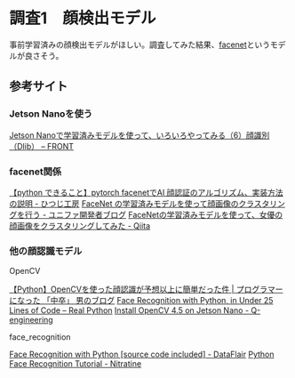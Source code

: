 # 調査1　顔検出モデル

事前学習済みの顔検出モデルがほしい。調査してみた結果、[facenet](https://github.com/timesler/facenet-pytorch)というモデルが良さそう。

## 参考サイト

### Jetson Nanoを使う

[Jetson Nanoで学習済みモデルを使って、いろいろやってみる（6）顔識別（Dlib） – FRONT](https://wisteriahill.sakura.ne.jp/CMS/WordPress/2021/04/06/jetson-nano-dlib-face-recognition/#collation)

### facenet関係

[【python できること】pytorch facenetでAI 顔認証のアルゴリズム、実装方法の説明 - ひつじ工房](https://hituji-ws.com/code/python/face_reco/)
[FaceNet の学習済みモデルを使って顔画像のクラスタリングを行う - ユニファ開発者ブログ](https://tech.unifa-e.com/entry/2018/09/20/183742)
[FaceNetの学習済みモデルを使って、女優の顔画像をクラスタリングしてみた - Qiita](https://qiita.com/yottyann1221/items/c0b2d2591c3e9ce27c84)

### 他の顔認識モデル

OpenCV

[【Python】OpenCVを使った顔認識が予想以上に簡単だった件 | プログラマーになった 「中卒」 男のブログ](https://chusotsu-program.com/opencv-frontalface/)
[Face Recognition with Python, in Under 25 Lines of Code – Real Python](https://realpython.com/face-recognition-with-python/)
[Install OpenCV 4.5 on Jetson Nano - Q-engineering](https://qengineering.eu/install-opencv-4.5-on-jetson-nano.html)

face_recognition

[Face Recognition with Python [source code included] - DataFlair](https://data-flair.training/blogs/python-face-recognition/)
[Python Face Recognition Tutorial - Nitratine](https://nitratine.net/blog/post/python-face-recognition-tutorial/)

